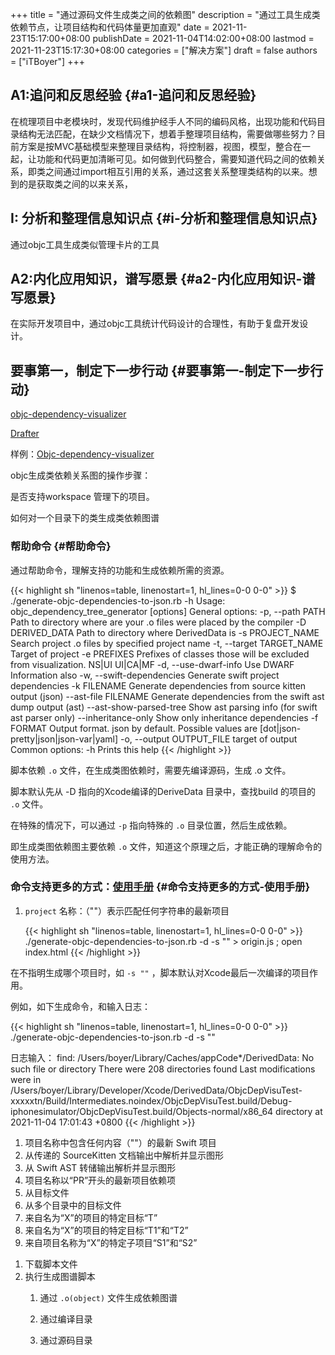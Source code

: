 +++
title = "通过源码文件生成类之间的依赖图"
description = "通过工具生成类依赖节点，让项目结构和代码体量更加直观"
date = 2021-11-23T15:17:00+08:00
publishDate = 2021-11-04T14:02:00+08:00
lastmod = 2021-11-23T15:17:30+08:00
categories = ["解决方案"]
draft = false
authors = ["iTBoyer"]
+++

## A1:追问和反思经验 {#a1-追问和反思经验}

在梳理项目中老模块时，发现代码维护经手人不同的编码风格，出现功能和代码目录结构无法匹配，在缺少文档情况下，想着手整理项目结构，需要做哪些努力？目前方案是按MVC基础模型来整理目录结构，将控制器，视图，模型，整合在一起，让功能和代码更加清晰可见。如何做到代码整合，需要知道代码之间的依赖关系，即类之间通过import相互引用的关系，通过这套关系整理类结构的以来。想到的是获取类之间的以来关系，  


## I: 分析和整理信息知识点 {#i-分析和整理信息知识点}

通过objc工具生成类似管理卡片的工具  


## A2:内化应用知识，谱写愿景 {#a2-内化应用知识-谱写愿景}

在实际开发项目中，通过objc工具统计代码设计的合理性，有助于复盘开发设计。  


## 要事第一，制定下一步行动 {#要事第一-制定下一步行动}

[objc-dependency-visualizer](https://github.com/PaulTaykalo/objc-dependency-visualizer)  

[Drafter](https://github.com/L-Zephyr/Drafter)  

样例：[Objc-dependency-visualizer](http://paultaykalo.github.io/objc-dependency-visualizer/)  

objc生成类依赖关系图的操作步骤：  

是否支持workspace 管理下的项目。  

如何对一个目录下的类生成类依赖图谱  


### 帮助命令 {#帮助命令}

通过帮助命令，理解支持的功能和生成依赖所需的资源。  

{{< highlight sh "linenos=table, linenostart=1, hl_lines=0-0 0-0" >}}
$ ./generate-objc-dependencies-to-json.rb -h
Usage: objc_dependency_tree_generator [options]
General options:
    -p, --path PATH                  Path to directory where are your .o files were placed by the compiler
    -D DERIVED_DATA                  Path to directory where DerivedData is
    -s PROJECT_NAME                  Search project .o files by specified project name
    -t, --target TARGET_NAME         Target of project
    -e PREFIXES                      Prefixes of classes those will be exсluded from visualization.
					NS|UI
					UI|CA|MF
    -d, --use-dwarf-info             Use DWARF Information also
    -w, --swift-dependencies         Generate swift project dependencies
    -k FILENAME                      Generate dependencies from source kitten output (json)
        --ast-file FILENAME          Generate dependencies from the swift ast dump output (ast)
        --ast-show-parsed-tree       Show ast parsing info (for swift ast parser only)
        --inheritance-only           Show only inheritance dependencies
    -f FORMAT                        Output format. json by default. Possible values are [dot|json-pretty|json|json-var|yaml]
    -o, --output OUTPUT_FILE         target of output
Common options:
    -h                               Prints this help
{{< /highlight >}}

脚本依赖 `.o` 文件，在生成类图依赖时，需要先编译源码，生成 .o 文件。  

脚本默认先从 -D 指向的Xcode编译的DeriveData 目录中，查找build 的项目的 `.o` 文件。  

在特殊的情况下，可以通过 `-p` 指向特殊的 `.o` 目录位置，然后生成依赖。  

即生成类图依赖图主要依赖 `.o` 文件，知道这个原理之后，才能正确的理解命令的使用方法。  


### 命令支持更多的方式：[使用手册](https://github.com/PaulTaykalo/objc-dependency-visualizer/wiki/Usage-examples) {#命令支持更多的方式-使用手册}

1.  `project` 名称：（""）表示匹配任何字符串的最新项目  
    
    {{< highlight sh "linenos=table, linenostart=1, hl_lines=0-0 0-0" >}}
       ./generate-objc-dependencies-to-json.rb -d -s "" > origin.js ; open index.html
    {{< /highlight >}}

在不指明生成哪个项目时，如 `-s ""` ，脚本默认对Xcode最后一次编译的项目作用。  

例如，如下生成命令，和输入日志：  

{{< highlight sh "linenos=table, linenostart=1, hl_lines=0-0 0-0" >}}
./generate-objc-dependencies-to-json.rb -d -s ""

日志输入：
find: /Users/boyer/Library/Caches/appCode*/DerivedData: No such file or directory
There were 208 directories found
Last modifications were in
/Users/boyer/Library/Developer/Xcode/DerivedData/ObjcDepVisuTest-xxxxxtn/Build/Intermediates.noindex/ObjcDepVisuTest.build/Debug-iphonesimulator/ObjcDepVisuTest.build/Objects-normal/x86_64
directory at
2021-11-04 17:01:43 +0800
{{< /highlight >}}

1.  项目名称中包含任何内容（""）的最新 Swift 项目
2.  从传递的 SourceKitten 文档输出中解析并显示图形
3.  从 Swift AST 转储输出解析并显示图形
4.  项目名称以“PR”开头的最新项目依赖项
5.  从目标文件
6.  从多个目录中的目标文件
7.  来自名为“X”的项目的特定目标“T”
8.  来自名为“X”的项目的特定目标“T1”和“T2”
9.  来自项目名称为“X”的特定子项目“S1”和“S2”

<!--listend-->

1.  下载脚本文件
2.  执行生成图谱脚本  
    1.  通过 `.o(object)` 文件生成依赖图谱
    
    2.  通过编译目录
    3.  通过源码目录
